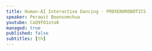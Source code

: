 ```yaml
---
title: Human-AI Interactive Dancing · PROXENOROBOTICS
speaker: Perawit Boonsomchua
youtube: CaQ9fO1xto8
managed: true
published: false
subtitles: [th]
---
```

